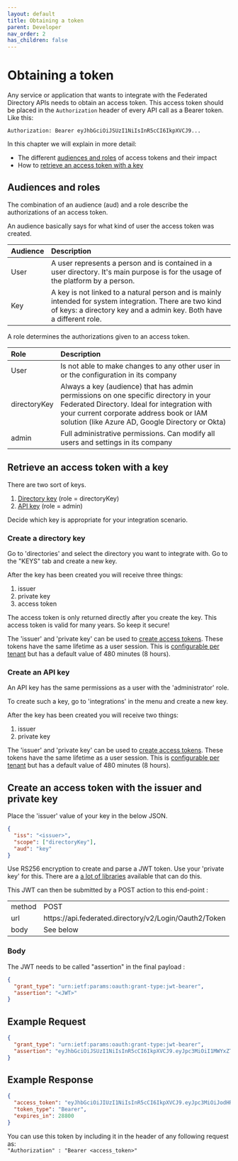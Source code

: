 ```yaml
---
layout: default
title: Obtaining a token
parent: Developer
nav_order: 2
has_children: false
---
```


# Obtaining a token

Any service or application that wants to integrate with the Federated Directory APIs needs to obtain an access token. This access token should be placed in the `Authorization` header of every API call as a Bearer token. Like this:

    Authorization: Bearer eyJhbGciOiJSUzI1NiIsInR5cCI6IkpXVCJ9...

In this chapter we will explain in more detail:

- The different [audiences and roles](#audiences-and-roles) of access tokens and their impact
- How to [retrieve an access token with a key](#retrieve-an-access-token-with-a-key)

## Audiences and roles

The combination of an audience (aud) and a role describe the authorizations of an access token.

An audience basically says for what kind of user the access token was created.

| Audience | Description                                                                                                                                                                     |
| :------- | :------------------------------------------------------------------------------------------------------------------------------------------------------------------------------ |
| User     | A user represents a person and is contained in a user directory. It's main purpose is for the usage of the platform by a person.                                                |
| Key      | A key is not linked to a natural person and is mainly intended for system integration. There are two kind of keys: a directory key and a admin key. Both have a different role. |

A role determines the authorizations given to an access token.

| Role         | Description                                                                                                                                                                                                                        |
| :----------- | :--------------------------------------------------------------------------------------------------------------------------------------------------------------------------------------------------------------------------------- |
| User         | Is not able to make changes to any other user in or the configuration in its company                                                                                                                                               |
| directoryKey | Always a key (audience) that has admin permissions on one specific directory in your Federated Directory. Ideal for integration with your current corporate address book or IAM solution (like Azure AD, Google Directory or Okta) |
| admin        | Full administrative permissions. Can modify all users and settings in its company                                                                                                                                                  |

## Retrieve an access token with a key

There are two sort of keys.

1. [Directory key](#create-a-directory-key) (role = directoryKey)
2. [API key](#create-an-api-key) (role = admin)

Decide which key is appropriate for your integration scenario.

### Create a directory key

Go to 'directories' and select the directory you want to integrate with.
Go to the "KEYS" tab and create a new key.

After the key has been created you will receive three things:

1. issuer
2. private key
3. access token

The access token is only returned directly after you create the key. This access token is
valid for many years. So keep it secure!

The 'issuer' and 'private key' can be used to [create access tokens](#createtokenwithkey). These tokens have the
same lifetime as a user session. This is [configurable per tenant](/administrator/company)
but has a default value of 480 minutes (8 hours).

### Create an API key

An API key has the same permissions as a user with the 'administrator' role.

To create such a key, go to 'integrations' in the menu and create a new key.

After the key has been created you will receive two things:

1. issuer
2. private key

The 'issuer' and 'private key' can be used to [create access tokens](#create-an-access-token-with-the-issuer-and-private-key). These tokens have the
same lifetime as a user session. This is [configurable per tenant](/administrator/company)
but has a default value of 480 minutes (8 hours).

## Create an access token with the issuer and private key

Place the 'issuer' value of your key in the below JSON.

```json
{
  "iss": "<issuer>",
  "scope": ["directoryKey"],
  "aud": "key"
}
```

Use RS256 encryption to create and parse a JWT token. Use your 'private key' for this.
There are a [a lot of libraries](https://jwt.io/libraries) available that can do this.

This JWT can then be submitted by a POST action to this end-point :

|        |                                                             |
| ------ | ----------------------------------------------------------- |
| method | POST                                                        |
| url    | ht<span>tps://api.federated.directory/v2/Login/Oauth2/Token |
| body   | See below                                                   |

### Body

The JWT needs to be called "assertion" in the final payload :

```json
{
  "grant_type": "urn:ietf:params:oauth:grant-type:jwt-bearer",
  "assertion": "<JWT>"
}
```

## Example Request

```json
{
  "grant_type": "urn:ietf:params:oauth:grant-type:jwt-bearer",
  "assertion": "eyJhbGciOiJSUzI1NiIsInR5cCI6IkpXVCJ9.eyJpc3MiOiI1MWYxZTY1NmVsa3YzMXlwdXlmMWVlemlhd3VzbDM5a0BmZCIsInNjb3BlIjpbImFkbWluIl0sImF1ZCI6ImtleSJ9.NTcYu4kNx6xw7YeTuG0fEOgFccPco9oyDT1KcK5QLLT26_3VhF7kRTuHxDxxBrMjNDlb2RxkEXN0a3buME0lYDUoEcsooQlVCgH1teZsg8lzr4LdYmvY0j2EEH5FlkHDHRxejrstbGajlespxnFTK0c8t31sROaNMnKYBpwyf7I"
}
```

## Example Response

```json
{
  "access_token": "eyJhbGciOiJIUzI1NiIsInR5cCI6IkpXVCJ9.eyJpc3MiOiJodHRwczovL3d3dy5mZWRlcmF0ZWQuZGlyZWN0b3J5LyIsImF1ZCI6ImtleSIsImV4cCI6MTYwMjQ1ODg2OCwianRpIjoiN2RhNGUwYzAtZmRjYS0xMWVhLWEwZmEtNDdjMmFmMzE5YmU0In0.GIrdUmIccnFBTGKUmlLLOtIEGxqUL3uJ54yG1SJYGyo",
  "token_type": "Bearer",
  "expires_in": 28800
}
```

You can use this token by including it in the header of any following request as:
<br>
`"Authorization" : "Bearer <access_token>"`
